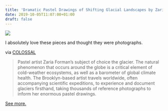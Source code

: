```yaml
---
title: 'Dramatic Pastel Drawings of Shifting Glacial Landscapes by Zaria Forman'
date: 2019-10-05T11:07:00+01:00
draft: false
---
```


[![](https://cdn-blog.adafruit.com/uploads/2019/10/Lincoln-Sea-Greenland-82-32-30.3036N-59-54-50.3814W-July-24th-2017-68x108-2019-624x392@2x-600x378.jpg)](https://www.thisiscolossal.com/2019/10/pastel-glaciers-zaria-forman/)

I absolutely love these pieces and thought they were photographs.

via [COLOSSAL](https://www.thisiscolossal.com/2019/10/pastel-glaciers-zaria-forman/)

> Pastel artist Zaria Forman’s subject of choice the glacier. The natural phenomenon that occurs around the globe is a critical element of cold-weather ecosystems, as well as a barometer of global climate health. The Brooklyn-based artist travels worldwide, often accompanying scientific expeditions, to experience and document glaciers firsthand, taking thousands of reference photographs to inform her enormous pastel drawings.

[See more.](https://www.thisiscolossal.com/2019/10/pastel-glaciers-zaria-forman/)